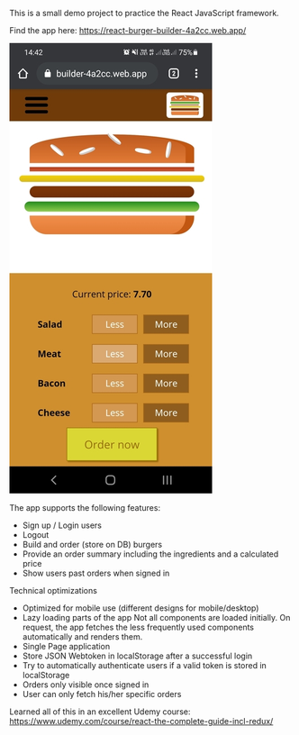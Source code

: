 This is a small demo project to practice the React JavaScript framework.

Find the app here: https://react-burger-builder-4a2cc.web.app/

![App preview](https://github.com/RapTho/ReactDemoBurgerApp/blob/main/readme_image.jpg)

The app supports the following features:
- Sign up / Login users
- Logout
- Build and order (store on DB) burgers
- Provide an order summary including the ingredients and a calculated price
- Show users past orders when signed in

Technical optimizations
- Optimized for mobile use (different designs for mobile/desktop)
- Lazy loading parts of the app
  Not all components are loaded initially. On request, the app fetches the less frequently used components automatically and renders them.
- Single Page application
- Store JSON Webtoken in localStorage after a successful login
- Try to automatically authenticate users if a valid token is stored in localStorage
- Orders only visible once signed in
- User can only fetch his/her specific orders

Learned all of this in an excellent Udemy course: https://www.udemy.com/course/react-the-complete-guide-incl-redux/
